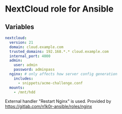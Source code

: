 # NextCloud role for Ansible

## Variables

```yaml
nextcloud:
  version: 21
  domain: cloud.example.com
  trusted_domains: 192.168.*.* cloud.example.com
  internal_port: 4000
  admin:
    user: admin
    password: adminpass
  nginx: # only affects how server config generation
    includes:
      - snippets/acme-challenge.conf
  mounts:
    - /mnt/hdd
```

External handler "Restart Nginx" is used. Provided by https://gitlab.com/n1k0r-ansible/roles/nginx
